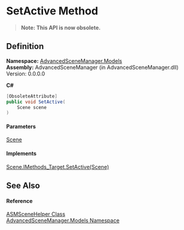 # SetActive Method

> **Note: This API is now obsolete.**

## Definition

**Namespace:** [AdvancedSceneManager.Models](N_AdvancedSceneManager_Models.md)\
**Assembly:** AdvancedSceneManager (in AdvancedSceneManager.dll) Version: 0.0.0.0

**C#**

```c#
[ObsoleteAttribute]
public void SetActive(
	Scene scene
)
```

#### Parameters

&#x20; [Scene](T_AdvancedSceneManager_Models_Scene.md)&#x20;

#### Implements

[Scene.IMethods\_Target.SetActive(Scene)](M_AdvancedSceneManager_Models_Scene_IMethods_Target_SetActive.md)

## See Also

#### Reference

[ASMSceneHelper Class](T_AdvancedSceneManager_Models_ASMSceneHelper.md)\
[AdvancedSceneManager.Models Namespace](N_AdvancedSceneManager_Models.md)
